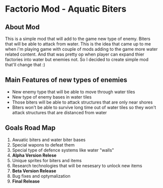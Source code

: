 #  Factorio Mod - Aquatic Biters

## About Mod
This is a simple mod that will add to the game new type of enemy. Biters that will be able to attack from water. This is the idea that came up to me when i'm playing game with couple of mods adding to the game more water related content. And that was pretty op when player can expand thier factories into water but enemies not. So I decided to create simple mod that'll change that :)

## Main Features of new types of enemies
- New enemy type that will be able to move through water tiles
- New type of enemy bases in water tiles
- Those biters will be able to attack structures that are only near shores
- Biters won't be able to survive long time out of water tiles so they won't attack structures that are distanced from water

## Goals Road Map
1. Awuatic biters and water biter bases
2. Special wapons to defeat them
3. Special type of defence systems like water "walls"
4. **Alpha Version Relese**
5. Unique sprites for biters and items
6. Research technologies that will be nesesary to unlock new items
7. **Beta Version Release**
8. Bug fixes and optymalization
9. **Final Release**

